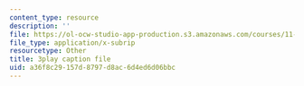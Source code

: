 ```yaml
---
content_type: resource
description: ''
file: https://ol-ocw-studio-app-production.s3.amazonaws.com/courses/11-384-malaysia-sustainable-cities-practicum-spring-2018/a36f8c29157d8797d8ac6d4ed6d06bbc_2cPGZ4H67Ek.srt
file_type: application/x-subrip
resourcetype: Other
title: 3play caption file
uid: a36f8c29-157d-8797-d8ac-6d4ed6d06bbc
---
```

